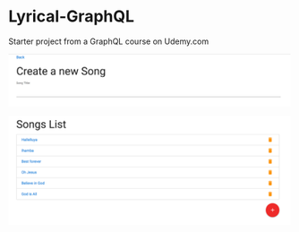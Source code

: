 # Lyrical-GraphQL
Starter project from a GraphQL course on Udemy.com

![Create a Song](/image/Screen%20Shot%202018-04-20%20at%2012.12.00.png)

![Create a Song](/image/Screen%20Shot%202018-04-20%20at%2012.07.02.png)

